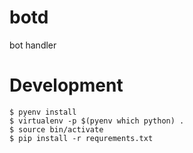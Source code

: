 # botd
bot handler

# Development

```
$ pyenv install
$ virtualenv -p $(pyenv which python) .
$ source bin/activate
$ pip install -r requrements.txt
```
